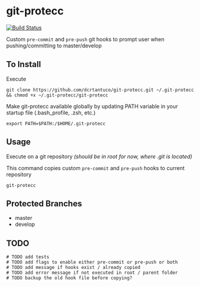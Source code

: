 # git-protecc
[![Build Status](https://travis-ci.org/dcrtantuco/git-protecc.svg?branch=master)](https://travis-ci.org/dcrtantuco/git-protecc)

Custom `pre-commit` and `pre-push` git hooks to prompt user when pushing/committing to master/develop

## To Install
Execute
```
git clone https://github.com/dcrtantuco/git-protecc.git ~/.git-protecc && chmod +x ~/.git-protecc/git-protecc
```

Make git-protecc available globally by updating PATH variable in your startup file (.bash_profile, .zsh, etc.)
```
export PATH=$PATH:/$HOME/.git-protecc
```

## Usage
Execute on a git repository _(should be in root for now, where .git is located)_

This command copies custom `pre-commit` and `pre-push` hooks to current repository

```
git-protecc
```

## Protected Branches
- master
- develop

## TODO
```
# TODO add tests
# TODO add flags to enable either pre-commit or pre-push or both
# TODO add message if hooks exist / already copied
# TODO add error message if not executed in root / parent folder
# TODO backup the old hook file before copying?
```

